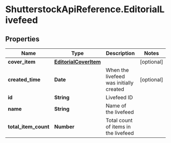 # ShutterstockApiReference.EditorialLivefeed

## Properties
Name | Type | Description | Notes
------------ | ------------- | ------------- | -------------
**cover_item** | [**EditorialCoverItem**](EditorialCoverItem.md) |  | [optional] 
**created_time** | **Date** | When the livefeed was initially created | [optional] 
**id** | **String** | Livefeed ID | 
**name** | **String** | Name of the livefeed | 
**total_item_count** | **Number** | Total count of items in the livefeed | 


